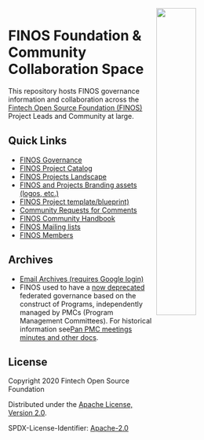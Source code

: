 <img align="right" width="40%" src="https://www.finos.org/hubfs/FINOS/finos-logo/FINOS_Icon_Wordmark_Name_RGB_horizontal.png">

# FINOS Foundation & Community Collaboration Space
This repository hosts FINOS governance information and collaboration across the [Fintech Open Source Foundation (FINOS)](https://www.finos.org/) Project Leads and Community at large.

## Quick Links
- [FINOS Governance](governance/)
- [FINOS Project Catalog](https://finos.github.io)
- [FINOS Projects Landscape](https://l.finos.org/)
- [FINOS and Projects Branding assets (logos, etc.)](https://github.com/finos/branding)
- [FINOS Project template/blueprint)](https://github.com/finos/project-blueprint)
- [Community Requests for Comments](rfcs/)
- [FINOS Community Handbook](https://finosfoundation.atlassian.net/wiki/spaces/FINOS/pages/80642059/Community+Handbook)
- [FINOS Mailing lists](https://finosfoundation.atlassian.net/wiki/spaces/FINOS/pages/77955298/Engage+Our+Community)
- [FINOS Members](https://finos.org/members)

## Archives
- [Email Archives (requires Google login)](http://groups.google.com/a/finos.org/) 
- FINOS used to have a [now deprecated](https://github.com/finos/community/issues/31) federated governance based on the construct of Programs, independently managed by PMCs (Program Management Committees). For historical information see[Pan PMC meetings minutes and other docs](docs/).

## License

Copyright 2020 Fintech Open Source Foundation

Distributed under the [Apache License, Version 2.0](http://www.apache.org/licenses/LICENSE-2.0).

SPDX-License-Identifier: [Apache-2.0](https://spdx.org/licenses/Apache-2.0)
